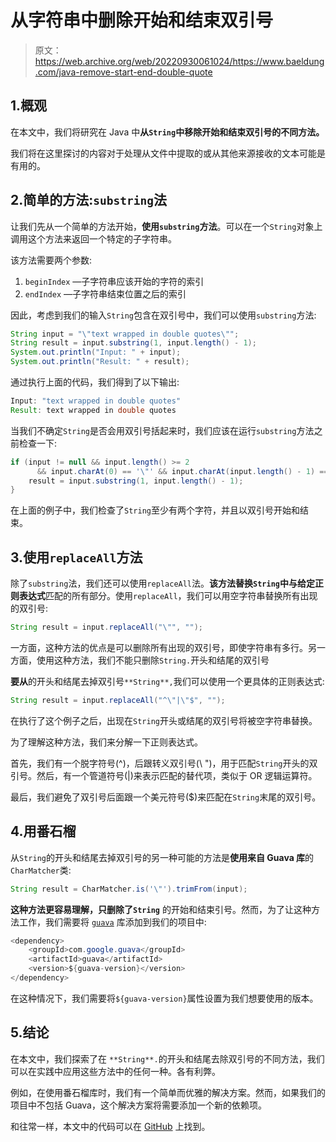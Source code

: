# 从字符串中删除开始和结束双引号

> 原文：<https://web.archive.org/web/20220930061024/https://www.baeldung.com/java-remove-start-end-double-quote>

## 1.概观

在本文中，我们将研究在 Java 中**从`String`中移除开始和结束双引号的不同方法。**

我们将在这里探讨的内容对于处理从文件中提取的或从其他来源接收的文本可能是有用的。

## 2.简单的方法:`substring`法

让我们先从一个简单的方法开始，**使用`substring`方法**。可以在一个`String`对象上调用这个方法来返回一个特定的子字符串。

该方法需要两个参数:

1.  `beginIndex` —子字符串应该开始的字符的索引
2.  `endIndex` —子字符串结束位置之后的索引

因此，考虑到我们的输入`String`包含在双引号中，我们可以使用`substring`方法:

```java
String input = "\"text wrapped in double quotes\"";
String result = input.substring(1, input.length() - 1);
System.out.println("Input: " + input);
System.out.println("Result: " + result);
```

通过执行上面的代码，我们得到了以下输出:

```java
Input: "text wrapped in double quotes"
Result: text wrapped in double quotes
```

当我们不确定`String`是否会用双引号括起来时，我们应该在运行`substring`方法之前检查一下:

```java
if (input != null && input.length() >= 2 
      && input.charAt(0) == '\"' && input.charAt(input.length() - 1) == '\"') {
    result = input.substring(1, input.length() - 1);
}
```

在上面的例子中，我们检查了`String`至少有两个字符，并且以双引号开始和结束。

## 3.使用`replaceAll`方法

除了`substring`法，我们还可以使用`replaceAll`法。**该方法替换`String`中与给定正则表达式**匹配的所有部分。使用`replaceAll`，我们可以用空字符串替换所有出现的双引号:

```java
String result = input.replaceAll("\"", "");
```

一方面，这种方法的优点是可以删除所有出现的双引号，即使字符串有多行。另一方面，使用这种方法，我们不能只删除`String.`开头和结尾的双引号

**要从**的开头和结尾去掉双引号`**String**,`我们可以使用一个更具体的正则表达式:

```java
String result = input.replaceAll("^\"|\"$", "");
```

在执行了这个例子之后，出现在`String`开头或结尾的双引号将被空字符串替换。

为了理解这种方法，我们来分解一下正则表达式。

首先，我们有一个脱字符号(^)，后跟转义双引号(\ ")，用于匹配`String`开头的双引号。然后，有一个管道符号(|)来表示匹配的替代项，类似于 OR 逻辑运算符。

最后，我们避免了双引号后面跟一个美元符号($)来匹配在`String`末尾的双引号。

## 4.用番石榴

从`String`的开头和结尾去掉双引号的另一种可能的方法是**使用来自 Guava 库**的`CharMatcher`类:

```java
String result = CharMatcher.is('\"').trimFrom(input);
```

**这种方法更容易理解，只删除了`String`** 的开始和结束引号。然而，为了让这种方法工作，我们需要将 [`guava`](https://web.archive.org/web/20221128235332/https://search.maven.org/search?q=g:com.google.guava%20a:guava) 库添加到我们的项目中:

```java
<dependency>
    <groupId>com.google.guava</groupId>
    <artifactId>guava</artifactId>
    <version>${guava-version}</version>
</dependency>
```

在这种情况下，我们需要将`${guava-version}`属性设置为我们想要使用的版本。

## 5.结论

在本文中，我们探索了在 `**String**.`的开头和结尾去除双引号的不同方法，我们可以在实践中应用这些方法中的任何一种。各有利弊。

例如，在使用番石榴库时，我们有一个简单而优雅的解决方案。然而，如果我们的项目中不包括 Guava，这个解决方案将需要添加一个新的依赖项。

和往常一样，本文中的代码可以在 [GitHub](https://web.archive.org/web/20221128235332/https://github.com/eugenp/tutorials/tree/master/core-java-modules/core-java-string-operations-3) 上找到。